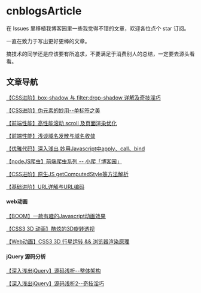 # cnblogsArticle
在 Issues 里移植我博客园里一些我觉得不错的文章，欢迎各位点个 star 订阅。

一直在致力于写出更好更棒的文章。

搞技术的同学还是应该要有所追求，不要满足于消费别人的总结，一定要去源头看看。

## 文章导航
[【CSS进阶】box-shadow 与 filter:drop-shadow 详解及奇技淫巧](https://github.com/chokcoco/cnblogsArticle/issues/13)

[【CSS进阶】伪元素的妙用--单标签之美](https://github.com/chokcoco/cnblogsArticle/issues/11)

[【前端性能】高性能滚动 scroll 及页面渲染优化](http://www.cnblogs.com/coco1s/p/5499469.html)

[【前端性能】浅谈域名发散与域名收敛](https://github.com/chokcoco/cnblogsArticle/issues/1)

[【优雅代码】深入浅出 妙用Javascript中apply、call、bind](https://github.com/chokcoco/cnblogsArticle/issues/8)

[【nodeJS爬虫】前端爬虫系列 -- 小爬「博客园」](https://github.com/chokcoco/cnblogsArticle/issues/7)

[【CSS进阶】原生JS getComputedStyle等方法解析](https://github.com/chokcoco/cnblogsArticle/issues/5)

[【基础进阶】URL详解与URL编码](https://github.com/chokcoco/cnblogsArticle/issues/6)

#### web动画
[【BOOM】一款有趣的Javascript动画效果](https://github.com/chokcoco/cnblogsArticle/issues/2)

[【CSS3 3D 动画】酷炫的3D旋转透视](https://github.com/chokcoco/cnblogsArticle/issues/9)

[【Web动画】CSS3 3D 行星运转 && 浏览器渲染原理](https://github.com/chokcoco/cnblogsArticle/issues/10)

#### jQuery 源码分析
[【深入浅出jQuery】源码浅析--整体架构 ](https://github.com/chokcoco/cnblogsArticle/issues/3)

[【深入浅出jQuery】源码浅析2--奇技淫巧](https://github.com/chokcoco/cnblogsArticle/issues/4)
